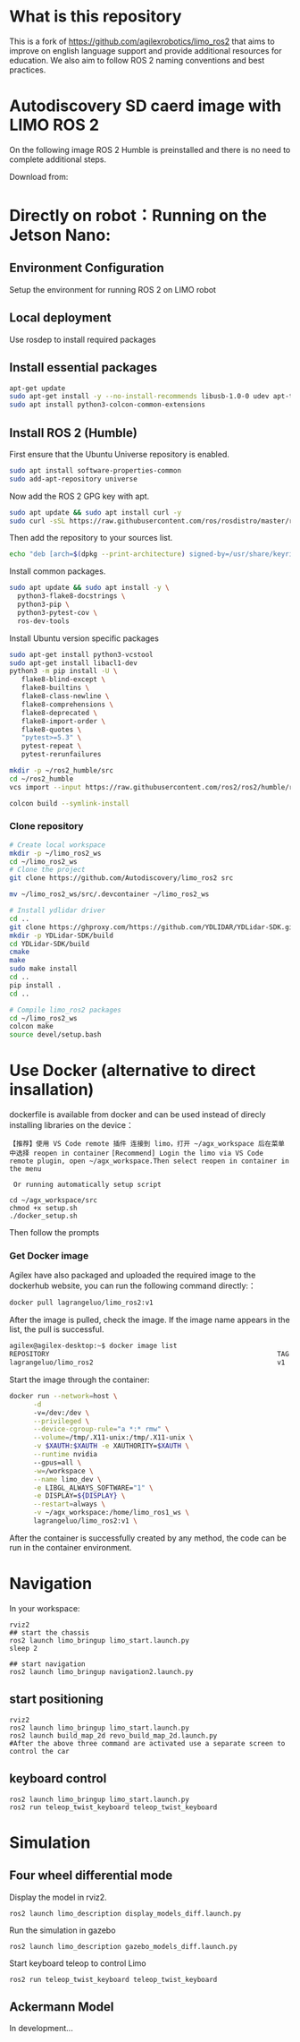 # What is this repository

This is a fork of https://github.com/agilexrobotics/limo_ros2 that aims to improve on english language support and provide additional resources for education.
We also aim to follow ROS 2 naming conventions and best practices.

# Autodiscovery SD caerd image with LIMO ROS 2

On the following image ROS 2 Humble is preinstalled and there is no need to complete additional steps.

Download from: 

# Directly on robot：Running on the Jetson Nano:

## Environment Configuration

Setup the environment for running ROS 2 on LIMO robot

## Local deployment

Use rosdep to install required packages

## Install essential packages

```bash
apt-get update
sudo apt-get install -y --no-install-recommends libusb-1.0-0 udev apt-transport-https ca-certificates curl swig software-properties-common python3-pip
sudo apt install python3-colcon-common-extensions
```

## Install ROS 2 (Humble)

First ensure that the Ubuntu Universe repository is enabled.

```bash
sudo apt install software-properties-common
sudo add-apt-repository universe
```

Now add the ROS 2 GPG key with apt.

```bash
sudo apt update && sudo apt install curl -y
sudo curl -sSL https://raw.githubusercontent.com/ros/rosdistro/master/ros.key -o /usr/share/keyrings/ros-archive-keyring.gpg
```

Then add the repository to your sources list.

```bash
echo "deb [arch=$(dpkg --print-architecture) signed-by=/usr/share/keyrings/ros-archive-keyring.gpg] http://packages.ros.org/ros2/ubuntu $(. /etc/os-release && echo $UBUNTU_CODENAME) main" | sudo tee /etc/apt/sources.list.d/ros2.list > /dev/null
```

Install common packages.

```bash
sudo apt update && sudo apt install -y \
  python3-flake8-docstrings \
  python3-pip \
  python3-pytest-cov \
  ros-dev-tools
```

Install Ubuntu version specific packages

```bash
sudo apt-get install python3-vcstool
sudo apt-get install libacl1-dev
python3 -m pip install -U \
   flake8-blind-except \
   flake8-builtins \
   flake8-class-newline \
   flake8-comprehensions \
   flake8-deprecated \
   flake8-import-order \
   flake8-quotes \
   "pytest>=5.3" \
   pytest-repeat \
   pytest-rerunfailures
```

```bash
mkdir -p ~/ros2_humble/src
cd ~/ros2_humble
vcs import --input https://raw.githubusercontent.com/ros2/ros2/humble/ros2.repos src
```

```bash
colcon build --symlink-install
```

### Clone repository
```bash
# Create local workspace
mkdir -p ~/limo_ros2_ws
cd ~/limo_ros2_ws
# Clone the project
git clone https://github.com/Autodiscovery/limo_ros2 src

mv ~/limo_ros2_ws/src/.devcontainer ~/limo_ros2_ws

# Install ydlidar driver
cd ..
git clone https://ghproxy.com/https://github.com/YDLIDAR/YDLidar-SDK.git
mkdir -p YDLidar-SDK/build
cd YDLidar-SDK/build
cmake
make
sudo make install
cd ..
pip install . 
cd ..

# Compile limo_ros2 packages
cd ~/limo_ros2_ws
colcon make
source devel/setup.bash
```

# Use Docker (alternative to direct insallation)

dockerfile is available from docker and can be used instead of direcly installing libraries on the device：

``【推荐】使用 VS Code remote 插件 连接到 limo，打开 ~/agx_workspace 后在菜单中选择 reopen in container``
 ``[Recommend] Login the limo via VS Code remote plugin, open ~/agx_workspace.Then select reopen in container in the menu``

`` Or running automatically setup script``

```shell
cd ~/agx_workspace/src
chmod +x setup.sh
./docker_setup.sh
```
Then follow the prompts

### Get Docker image

Agilex have also packaged and uploaded the required image to the dockerhub website, you can run the following command directly:：

```bash
docker pull lagrangeluo/limo_ros2:v1
```

After the image is pulled, check the image. If the image name appears in the list, the pull is successful.

```bash
agilex@agilex-desktop:~$ docker image list
REPOSITORY                                                         TAG        IMAGE ID       CREATED          SIZE
lagrangeluo/limo_ros2                                              v1         224540b5b168   11 minutes ago   7.57GB
```

Start the image through the container:

```bash
docker run --network=host \
      -d
      -v=/dev:/dev \
      --privileged \
      --device-cgroup-rule="a *:* rmw" \
      --volume=/tmp/.X11-unix:/tmp/.X11-unix \
      -v $XAUTH:$XAUTH -e XAUTHORITY=$XAUTH \
      --runtime nvidia
      --gpus=all \
      -w=/workspace \
      --name limo_dev \
      -e LIBGL_ALWAYS_SOFTWARE="1" \
      -e DISPLAY=${DISPLAY} \
      --restart=always \
      -v ~/agx_workspace:/home/limo_ros1_ws \
      lagrangeluo/limo_ros2:v1 \

```

After the container is successfully created by any method, the code can be run in the container environment.

# Navigation

In your workspace:

```shell
rviz2
## start the chassis
ros2 launch limo_bringup limo_start.launch.py
sleep 2

## start navigation
ros2 launch limo_bringup navigation2.launch.py
```

## start positioning

```shell
rviz2
ros2 launch limo_bringup limo_start.launch.py
ros2 launch build_map_2d revo_build_map_2d.launch.py
#After the above three command are activated use a separate screen to control the car
```

## keyboard control

```shell
ros2 launch limo_bringup limo_start.launch.py
ros2 run teleop_twist_keyboard teleop_twist_keyboard
```

# Simulation

## Four wheel differential mode

Display the model in rviz2.

```
ros2 launch limo_description display_models_diff.launch.py 
```

Run the simulation in gazebo

```
ros2 launch limo_description gazebo_models_diff.launch.py 
```

Start keyboard teleop to control Limo

```
ros2 run teleop_twist_keyboard teleop_twist_keyboard
```

## Ackermann Model

In development...
